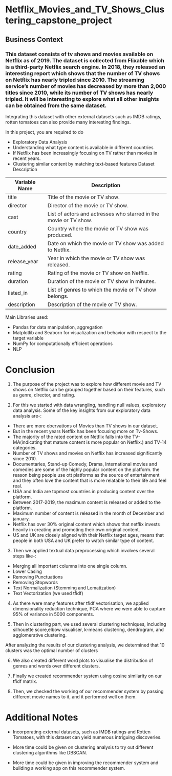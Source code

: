 # Netflix_Movies_and_TV_Shows_Clustering_capstone_project


## Business Context

### This dataset consists of tv shows and movies available on Netflix as of 2019. The dataset is collected from Flixable which is a third-party Netflix search engine. In 2018, they released an interesting report which shows that the number of TV shows on Netflix has nearly tripled since 2010. The streaming service’s number of movies has decreased by more than 2,000 titles since 2010, while its number of TV shows has nearly tripled. It will be interesting to explore what all other insights can be obtained from the same dataset.

Integrating this dataset with other external datasets such as IMDB ratings, rotten tomatoes can also provide many interesting findings.

In this project, you are required to do

- Exploratory Data Analysis
- Understanding what type content is available in different countries
- If Netflix has been increasingly focusing on TV rather than movies in recent years.
- Clustering similar content by matching text-based features
 Dataset Description


| Variable Name | Description |
|---|---|
| title | Title of the movie or TV show. |
| director | Director of the movie or TV show. |
| cast | List of actors and actresses who starred in the movie or TV show. |
| country | Country where the movie or TV show was produced. |
| date_added | Date on which the movie or TV show was added to Netflix. |
| release_year | Year in which the movie or TV show was released. |
| rating | Rating of the movie or TV show on Netflix. |
| duration | Duration of the movie or TV show in minutes. |
| listed_in | List of genres to which the movie or TV show belongs. |
| description | Description of the movie or TV show. |




Main Libraries used:

- Pandas for data manipulation, aggregation
- Matplotlib and Seaborn for visualization and behavior with respect to the target variable
- NumPy for computationally efficient operations
- NLP

# Conclusion


1. The purpose of the project was to explore how different movie and TV shows on Netflix can be grouped together based on their features, such as genre, director, and rating.

2. For this we started with data wrangling, handling null values, exploratory data analysis. Some of the key insights from our exploratory data analysis are-:

- There are more obervations of Movies than TV shows in our dataset.
- But in the recent years Netflix has been focusing more on Tv-Shows.
- The majority of the rated content on Netflix falls into the TV-MA(indicating that mature content is more popular on Netflix.) and TV-14 categories.
- Number of TV shows and movies on Netflix has increased significantly since 2010.
- Documentaries, Stand-up Comedy, Drama, International movies and comedies are some of the highly popular content on the platform. the reason being people use ott platforms as the source of entertainment and they often love the content that is more relatable to their life and feel real.
- USA and India are topmost countries in producing content over the platform.
- Between 2017-2019, the maximum content is released or added to the platform.
- Maximum number of content is released in the month of December and january.
- Netflix has over 30% original content which shows that netflix invests heavily in creating and promoting their own original content.
- US and UK are closely aligned with their Netflix target ages, means that people in both USA and UK prefer to watch similar type of content.

3. Then we applied textual data preprocessing which involves several steps like-:
- Merging all important columns into one single column.
- Lower Casing
- Removing Punctuations
- Removing Stopwords
- Text Normalization (Stemming and Lematization)
- Text Vectorization (we used tfidf)
4. As there were many features after tfidf vectorisation, we applied dimensionality reduction technique, PCA where we were able to capture 95% of variance in 5000 components.

5. Then in clustering part, we used several clustering techniques, including silhouette score,elbow visualiser, k-means clustering, dendrogram, and agglomerative clustering.

After analyzing the results of our clustering analysis, we determined that 10 clusters was the optimal number of clusters

6. We also created different word plots to visualise the distribution of genres and words over different clusters.

7. Finally we created recommender system using cosine similarity on our tfidf matrix.

8. Then, we checked the working of our recommender system by passing different movie names to it, and it performed well on them.

# Additional Notes

- Incorporating external datasets, such as IMDB ratings and Rotten Tomatoes, with this dataset can yield numerous intriguing discoveries.

- More time could be given on clustering analysis to try out different clustering algorithms like DBSCAN.

- More time could be given in improving the recommender system and building a working app on this recommender system.

#

